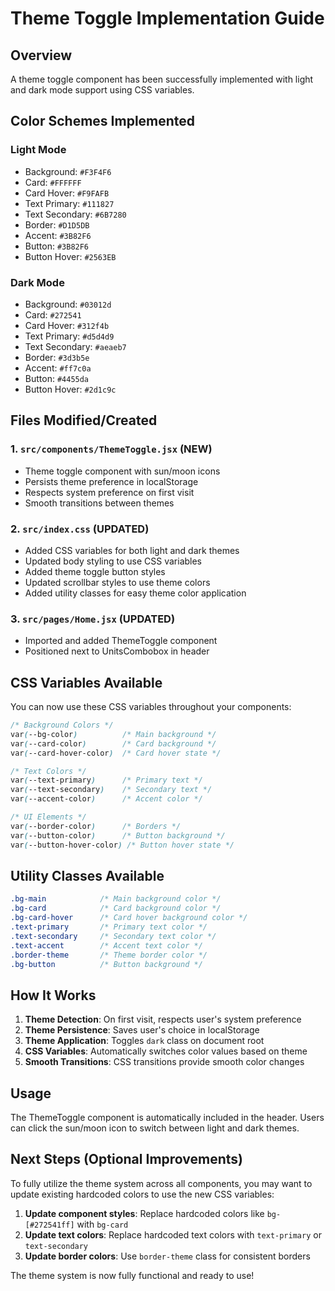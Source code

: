 # Theme Toggle Implementation Guide

## Overview
A theme toggle component has been successfully implemented with light and dark mode support using CSS variables.

## Color Schemes Implemented

### Light Mode
- Background: `#F3F4F6`
- Card: `#FFFFFF`
- Card Hover: `#F9FAFB`
- Text Primary: `#111827`
- Text Secondary: `#6B7280`
- Border: `#D1D5DB`
- Accent: `#3B82F6`
- Button: `#3B82F6`
- Button Hover: `#2563EB`

### Dark Mode
- Background: `#03012d`
- Card: `#272541`
- Card Hover: `#312f4b`
- Text Primary: `#d5d4d9`
- Text Secondary: `#aeaeb7`
- Border: `#3d3b5e`
- Accent: `#ff7c0a`
- Button: `#4455da`
- Button Hover: `#2d1c9c`

## Files Modified/Created

### 1. `src/components/ThemeToggle.jsx` (NEW)
- Theme toggle component with sun/moon icons
- Persists theme preference in localStorage
- Respects system preference on first visit
- Smooth transitions between themes

### 2. `src/index.css` (UPDATED)
- Added CSS variables for both light and dark themes
- Updated body styling to use CSS variables
- Added theme toggle button styles
- Updated scrollbar styles to use theme colors
- Added utility classes for easy theme color application

### 3. `src/pages/Home.jsx` (UPDATED)
- Imported and added ThemeToggle component
- Positioned next to UnitsCombobox in header

## CSS Variables Available

You can now use these CSS variables throughout your components:

```css
/* Background Colors */
var(--bg-color)          /* Main background */
var(--card-color)        /* Card background */
var(--card-hover-color)  /* Card hover state */

/* Text Colors */
var(--text-primary)      /* Primary text */
var(--text-secondary)    /* Secondary text */
var(--accent-color)      /* Accent color */

/* UI Elements */
var(--border-color)      /* Borders */
var(--button-color)      /* Button background */
var(--button-hover-color) /* Button hover state */
```

## Utility Classes Available

```css
.bg-main            /* Main background color */
.bg-card            /* Card background color */
.bg-card-hover      /* Card hover background color */
.text-primary       /* Primary text color */
.text-secondary     /* Secondary text color */
.text-accent        /* Accent text color */
.border-theme       /* Theme border color */
.bg-button          /* Button background */
```

## How It Works

1. **Theme Detection**: On first visit, respects user's system preference
2. **Theme Persistence**: Saves user's choice in localStorage
3. **Theme Application**: Toggles `dark` class on document root
4. **CSS Variables**: Automatically switches color values based on theme
5. **Smooth Transitions**: CSS transitions provide smooth color changes

## Usage

The ThemeToggle component is automatically included in the header. Users can click the sun/moon icon to switch between light and dark themes.

## Next Steps (Optional Improvements)

To fully utilize the theme system across all components, you may want to update existing hardcoded colors to use the new CSS variables:

1. **Update component styles**: Replace hardcoded colors like `bg-[#272541ff]` with `bg-card`
2. **Update text colors**: Replace hardcoded text colors with `text-primary` or `text-secondary`
3. **Update border colors**: Use `border-theme` class for consistent borders

The theme system is now fully functional and ready to use!